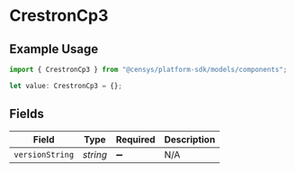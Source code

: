 # CrestronCp3

## Example Usage

```typescript
import { CrestronCp3 } from "@censys/platform-sdk/models/components";

let value: CrestronCp3 = {};
```

## Fields

| Field              | Type               | Required           | Description        |
| ------------------ | ------------------ | ------------------ | ------------------ |
| `versionString`    | *string*           | :heavy_minus_sign: | N/A                |